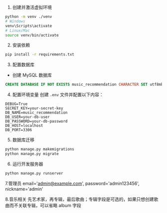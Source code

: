 1. 创建并激活虚拟环境
```bash
python -m venv ./venv
# Windows
venv\Scripts\activate
# Linux/Mac
source venv/bin/activate
```

2. 安装依赖
```bash
pip install -r requirements.txt
```

3. 配置数据库
- 创建 MySQL 数据库
```sql
CREATE DATABASE IF NOT EXISTS music_recommendation CHARACTER SET utf8mb4 COLLATE utf8mb4_unicode_ci;
```

4. 配置环境变量
创建 `.env` 文件并配置以下内容：
```
DEBUG=True
SECRET_KEY=your-secret-key
DB_NAME=music_recommendation
DB_USER=your-db-user
DB_PASSWORD=your-db-password
DB_HOST=localhost
DB_PORT=3306
```

5. 数据库迁移
```bash
python manage.py makemigrations
python manage.py migrate
```

6. 运行开发服务器
```bash
python manage.py runserver
```

7.管理员
email='admin@example.com',
password='admin123456',
nickname='admin'

8.音乐相关
先艺术家，再专辑，最后歌曲；专辑字段是可选的，如果只想创建歌曲而不关联专辑，可以省略 album 字段